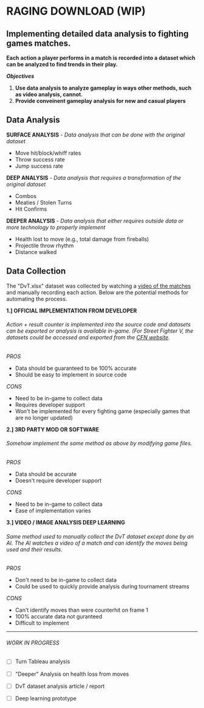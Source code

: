 # RAGING DOWNLOAD (WIP)
## Implementing detailed data analysis to fighting games matches.
**Each action a player performs in a match is recorded into a dataset which can be analyzed to find trends in their play.**

_**Objectives**_
1. **Use data analysis to analyze gameplay in ways other methods, such as video analysis, cannot.**
2. **Provide conveinent gameplay analysis for new and casual players**

## Data Analysis

**SURFACE ANALYSIS** - *Data analysis that can be done with the original dataset*
- Move hit/block/whiff rates
- Throw success rate
- Jump success rate

**DEEP ANALYSIS** - *Data analysis that requires a transformation of the original dataset*
- Combos
- Meaties / Stolen Turns
- Hit Confirms

**DEEPER ANALYSIS** - *Data analysis that either requires outside data or more technology to properly implement*
- Health lost to move (e.g., total damage from fireballs) 
- Projectile throw rhythm
- Distance walked

## Data Collection
The "DvT.xlsx" dataset was collected by watching a [video of the matches](https://youtu.be/LLPUW1IAGwY) and manually recording each action. Below are the potential methods for automating the process.

**1.] OFFICIAL IMPLEMENTATION FROM DEVELOPER**
###### Action + result counter is implemented into the source code and datasets can be exported or analysis is available in-game. (For Street Fighter V, the datasets could be accessed and exported from the [CFN website](https://game.capcom.com/cfn/sfv/).
_PROS_
- Data should be guaranteed to be 100% accurate
- Should be easy to implement in source code

_CONS_
- Need to be in-game to collect data
- Requires developer support
- Won't be implemented for every fighting game (especially games that are no longer updated)

**2.] 3RD PARTY MOD OR SOFTWARE**
###### Somehow implement the same method as above by modifying game files.
_PROS_
- Data should be accurate
- Doesn't require developer support

_CONS_
- Need to be in-game to collect data
- Ease of implementation varies

**3.] VIDEO / IMAGE ANALYSIS DEEP LEARNING**
###### Same method used to manually collect the DvT dataset except done by an AI. The AI watches a video of a match and can identify the moves being used and their results.
_PROS_
- Don't need to be in-game to collect data
- Could be used to quickly provide analysis during tournament streams

_CONS_
- Can't identify moves than were counterhit on frame 1
- 100% accurate data not guranteed
- Difficult to implement


-----------------------------------------------------------------------

###### WORK IN PROGRESS
- [ ] Turn Tableau analysis
- [ ] "Deeper" Analysis on health loss from moves
- [ ] DvT dataset analysis article / report
- [ ] Deep learning prototype


